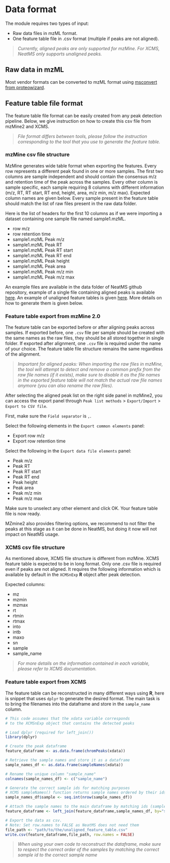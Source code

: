 # Data format

The module requires two types of input:

* Raw data files in mzML format.
* One feature table file in .csv format (multiple if peaks are not aligned).

> *Currently, aligned peaks are only supported for mzMine. For XCMS, NeatMS only supports unaligned peaks.*

## Raw data in mzML

Most vendor formats can be converted to mzML format using [msconvert from proteowizard](http://proteowizard.sourceforge.net/).

## Feature table file format

The feature table file format can be easily created from any peak detection pipeline. Below, we give instruction on how to create this csv file from mzMine2 and XCMS.

> *File format differs between tools, please follow the instruction corresponding to the tool that you use to generate the feature table.*

### mzMine csv file structure

MzMine generates wide table format when exporting the features. Every row represents a different peak found in one or more samples.
The first two columns are sample independent and should contain the consensus m/z  and retention time of the peak across the samples. Every other column is sample specific, each sample requiring 8 columns with different information (m/z, RT, RT start, RT end, height, area, m/z min, m/z max). Expected column names are given below. Every sample present in the feature table should match the list of raw files present in the raw data folder.

Here is the list of headers for the first 10 columns as if we were importing a dataset containing one sample file named sample1.mzML.

* row m/z 
* row retention time 
* sample1.mzML Peak m/z 
* sample1.mzML Peak RT 
* sample1.mzML Peak RT start
* sample1.mzML Peak RT end 
* sample1.mzML Peak height 
* sample1.mzML Peak area
* sample1.mzML Peak m/z min 
* sample1.mzML Peak m/z max 

An example files are available in the data folder of NeatMS github repository, example of a single file containing aligned peaks is available [here](https://github.com/bihealth/NeatMS/blob/master/data/test_data/aligned_features.csv). An example of unaligned feature tables is given [here](https://github.com/bihealth/NeatMS/blob/master/data/test_data/unaligned_features). More details on how to generate them is given below.

### Feature table export from mzMine 2.0

The feature table can be exported before or after aligning peaks across samples. If exported before, one `.csv` file per sample should be created with the same names as the raw files, they should be all stored together in single folder. If exported after alignment, one `.csv` file is required under the name of your choice. The feature table file structure remains the same regardless of the alignment.

> *Important for aligned peaks: When importing the raw files in mzMine, the tool will attempt to detect and remove a common prefix from the raw file names (if it exists), make sure to disable it as the file names in the exported feature table will not match the actual raw file names anymore (you can also rename the raw files).*

After selecting the aligned peak list on the right side panel in mzMine2, you can access the export panel through `Peak list methods` > `Export/Import` > `Export to CSV file`.

First, make sure the `Field separator` is `,`. 

Select the following elements in the `Export common elements` panel:

* Export row m/z
* Export row retention time

Select the following in the `Export data file elements` panel:

* Peak m/z 
* Peak RT 
* Peak RT start
* Peak RT end 
* Peak height 
* Peak area 
* Peak m/z min 
* Peak m/z max

Make sure to unselect any other element and click OK. Your feature table file is now ready.

MZmine2 also provides filtering options, we recommend to not filter the peaks at this stage as it can be done in NeatMS, but doing it now will not impact on NeatMS usage.

### XCMS csv file structure

As mentioned above, XCMS file structure is different from mzMine. XCMS feature table is expected to be in long format. Only one .csv file is required even if peaks are not aligned. It requires the following information which is available by default in the `XCMSnExp` **R** object after peak detection.

Expected columns:

* mz
* mzmin
* mzmax
* rt
* rtmin
* rtmax
* into
* intb
* maxo
* sn
* sample
* sample_name

> *For more details on the information contained in each variable, please refer to XCMS documentation.*

### Feature table export from XCMS

The feature table can be reconstructed in many different ways using **R**, here is snippet that uses `dplyr` to generate the desired format. The main task is to bring the filenames into the dataframe and store in the `sample_name` column.

``` R
# This code assumes that the xdata variable corresponds 
# to the XCMSnExp object that contains the detected peaks 

# Load dplyr (required for left_join())
library(dplyr)

# Create the peak dataframe
feature_dataframe <- as.data.frame(chromPeaks(xdata))

# Retrieve the sample names and store it as a dataframe
sample_names_df <- as.data.frame(sampleNames(xdata))

# Rename the unique column "sample_name"
colnames(sample_names_df) <- c("sample_name")

# Generate the correct sample ids for matching purposes
# XCMS sampleNames() function returns sample names ordered by their ids
sample_names_df$sample <- seq.int(nrow(sample_names_df))

# Attach the sample names to the main dataframe by matching ids (sample column)
feature_dataframe <- left_join(feature_dataframe,sample_names_df, by="sample")

# Export the data as csv. 
# Note: Set row.names to FALSE as NeatMS does not need them
file_path <- "path/to/the/unaligned_feature_table.csv"
write.csv(feature_dataframe,file_path, row.names = FALSE)

```

> *When using your own code to reconstruct the dataframe, make sure to respect the correct order of the samples by matching the correct sample id to the correct sample name*